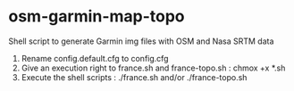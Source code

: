 osm-garmin-map-topo
===================

Shell script to generate Garmin img files with OSM and Nasa SRTM data 

1. Rename config.default.cfg to config.cfg
2. Give an execution right to france.sh and france-topo.sh : chmox +x *.sh
3. Execute the shell scripts : ./france.sh and/or ./france-topo.sh
